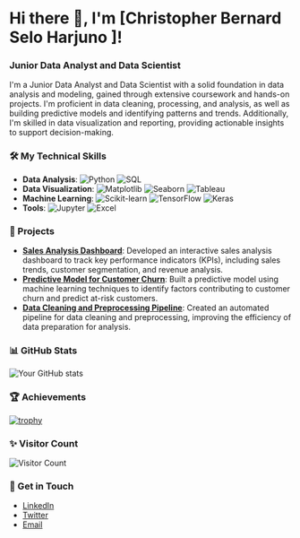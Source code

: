 # Hi there 👋, I'm [Christopher Bernard Selo Harjuno ]!

### Junior Data Analyst and Data Scientist

I'm a Junior Data Analyst and Data Scientist with a solid foundation in data analysis and modeling, gained through extensive coursework and hands-on projects. I'm proficient in data cleaning, processing, and analysis, as well as building predictive models and identifying patterns and trends. Additionally, I'm skilled in data visualization and reporting, providing actionable insights to support decision-making.

### 🛠 My Technical Skills
- **Data Analysis**: ![Python](https://img.shields.io/badge/-Python-3776AB?logo=python&logoColor=white) ![SQL](https://img.shields.io/badge/-SQL-003B57?logo=postgresql&logoColor=white)
- **Data Visualization**: ![Matplotlib](https://img.shields.io/badge/-Matplotlib-013243?logo=python&logoColor=white) ![Seaborn](https://img.shields.io/badge/-Seaborn-3776AB?logo=python&logoColor=white) ![Tableau](https://img.shields.io/badge/-Tableau-E97627?logo=tableau&logoColor=white)
- **Machine Learning**: ![Scikit-learn](https://img.shields.io/badge/-Scikit--learn-F7931E?logo=scikit-learn&logoColor=white) ![TensorFlow](https://img.shields.io/badge/-TensorFlow-FF6F00?logo=tensorflow&logoColor=white) ![Keras](https://img.shields.io/badge/-Keras-D00000?logo=keras&logoColor=white)
- **Tools**: ![Jupyter](https://img.shields.io/badge/-Jupyter-F37626?logo=jupyter&logoColor=white) ![Excel](https://img.shields.io/badge/-Excel-217346?logo=microsoft-excel&logoColor=white)

### 🚀 Projects
- **[Sales Analysis Dashboard](https://github.com/yourusername/sales-analysis-dashboard)**: Developed an interactive sales analysis dashboard to track key performance indicators (KPIs), including sales trends, customer segmentation, and revenue analysis.
- **[Predictive Model for Customer Churn](https://github.com/yourusername/customer-churn-model)**: Built a predictive model using machine learning techniques to identify factors contributing to customer churn and predict at-risk customers.
- **[Data Cleaning and Preprocessing Pipeline](https://github.com/yourusername/data-cleaning-pipeline)**: Created an automated pipeline for data cleaning and preprocessing, improving the efficiency of data preparation for analysis.

### 📊 GitHub Stats
![Your GitHub stats](https://github-readme-stats.vercel.app/api?username=chrino01&show_icons=true&theme=radical)

### 🏆 Achievements
[![trophy](https://github-profile-trophy.vercel.app/?username=chrino01)](https://github.com/ryo-ma/github-profile-trophy)

### ✨ Visitor Count
![Visitor Count](https://komarev.com/ghpvc/?username=chrino01)

### 💬 Get in Touch
- [LinkedIn](https://www.linkedin.com/in/yourusername/)
- [Twitter](https://twitter.com/yourusername)
- [Email](mailto:your.email@example.com)

